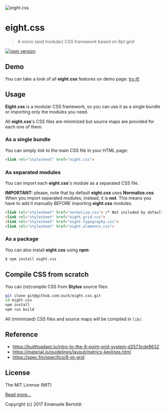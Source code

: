 ![eight.css](https://raw.githubusercontent.com/zuck/eight.css/master/docs/art/logo.png "eight.css")

# eight.css

> A micro (and modular) CSS framework based on 8pt grid

[![npm version](https://badge.fury.io/js/eight.css.svg)](https://www.npmjs.com/package/eight.css)

## Demo

You can take a look of all **eight.css** features on demo page: [try it!](https://zuck.github.io/eight.css/)

## Usage

**Eight.css** is a modular CSS framework, so you can use it as a single bundle
or importing only the modules you need.

All **eight.css**'s CSS files are minimized but source maps are provided for each one
of them.

### As a single bundle

You can simply link to the main CSS file in your HTML page:

```html
<link rel="stylesheet" href="eight.css">
```

### As separated modules

You can import each **eight.css**'s module as a separated CSS file.

**IMPORTANT:** please, note that by default **eight.css** uses **Normalize.css**.
When you import separated modules, instead, it is **not**. This means you have
to add it manually *BEFORE* importing **eight.css** modules.

```html
<link rel="stylesheet" href="normalize.css"> /* Not included by default */
<link rel="stylesheet" href="eight.grid.css">
<link rel="stylesheet" href="eight.typography.css">
<link rel="stylesheet" href="eight.elements.css">
```

### As a package

You can also install **eight.css** using **npm**:

```bash
$ npm install eight.css
```

## Compile CSS from scratch

You can (re)compile CSS from **Stylus** source files:

```bash
git clone git@github.com:zuck/eight.css.git
cd eight.css
npm install
npm run build
```

All (minimized) CSS files and source maps will be compiled in `lib/`.

## Reference

* https://builttoadapt.io/intro-to-the-8-point-grid-system-d2573cde8632
* https://material.io/guidelines/layout/metrics-keylines.html
* https://spec.fm/specifics/8-pt-grid

## License

The MIT License (MIT)

[Read more...](./LICENSE)

Copyright (c) 2017 Emanuele Bertoldi
